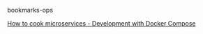 bookmarks-ops

[How to cook microservices - Development with Docker Compose](http://howtocookmicroservices.com/docker-compose/)
